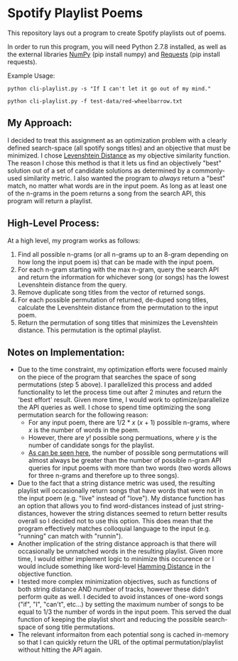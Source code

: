 # Spotify Playlist Poems
This repository lays out a program to create Spotify playlists out of poems.

In order to run this program, you will need Python 2.7.8 installed, as well as the external libraries [NumPy](http://www.numpy.org/) (pip install numpy) and [Requests](http://docs.python-requests.org/en/latest/) (pip install requests).

Example Usage:
	
	python cli-playlist.py -s "If I can't let it go out of my mind."

	python cli-playlist.py -f test-data/red-wheelbarrow.txt

## My Approach:
I decided to treat this assignment as an optimization problem with a clearly defined search-space (all spotify songs titles) and an objective that must be minimized.  I chose [Levenshtein Distance](http://en.wikipedia.org/wiki/Levenshtein_distance) as my objective similarity function.  The reason I chose this method is that it lets us find an objectively "best" solution out of a set of candidate solutions as determined by a commonly-used similarity metric.  I also wanted the program to _always_ return a "best" match, no matter what words are in the input poem.  As long as at least one of the n-grams in the poem returns a song from the search API, this program will return a playlist.

## High-Level Process:
At a high level, my program works as follows:

1. Find all possible n-grams (or all n-grams up to an 8-gram depending on how long the input poem is) that can be made with the input poem.
2. For each n-gram starting with the max n-gram, query the search API and return the information for whichever song (or songs) has the lowest Levenshtein distance from the query.
3. Remove duplicate song titles from the vector of returned songs.
4. For each possible permutation of returned, de-duped song titles, calculate the Levenshtein distance from the permutation to the input poem.
5. Return the permutation of song titles that minimizes the Levenshtein distance.  This permutation is the optimal playlist.

## Notes on Implementation:
* Due to the time constraint, my optimization efforts were focused mainly on the piece of the program that searches the space of song permutations (step 5 above).  I parallelized this process and added functionality to let the process time out after 2 minutes and return the 'best effort' result.  Given more time, I would work to optimize/parallelize the API queries as well. I chose to spend time optimizing the song permutation search for the following reason:
  * For any input poem, there are 1/2 * _x_ (_x_ + 1) possible n-grams, where _x_ is the number of words in the poem.
  * However, there are _y_! possible song permuations, where _y_ is the number of candidate songs for the playlist.
  * [As can be seen here](http://www.wolframalpha.com/input/?i=x%21+and+x*%28x%2B1%29%2F2), the number of possible song permutations will almost always be greater than the number of possible n-gram API queries for input poems with more than two words (two words allows for three n-grams and therefore up to three songs).
* Due to the fact that a string distance metric was used, the resulting playlist will occasionally return songs that have words that were not in the input poem (e.g. "live" instead of "love").  My distance function has an option that allows you to find word-distances instead of just string-distances, however the string distances seemed to return better results overall so I decided not to use this option.  This does mean that the program effectively matches colloquial language to the input (e.g. "running" can match with "runnin").
* Another implication of the string distance approach is that there will occasionally be unmatched words in the resulting playlist.  Given more time, I would either implement logic to minimize this occurence or I would include something like word-level [Hamming Distance](http://en.wikipedia.org/wiki/Hamming_distance) in the objective function.
* I tested more complex minimization objectives, such as functions of both string distance AND number of tracks, however these didn't perform quite as well.  I decided to avoid instances of one-word songs ("if", "I", "can't", etc...) by setting the maximum number of songs to be equal to 1/3 the number of words in the input poem.  This served the dual function of keeping the playlist short and reducing the possible search-space of song title permutations.
* The relevant informaiton from each potential song is cached in-memory so that I can quickly return the URL of the optimal permutation/playlist without hitting the API again.
